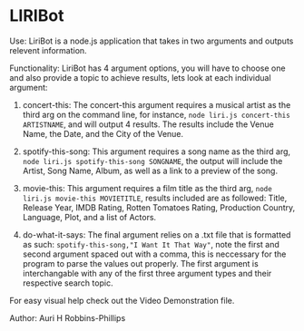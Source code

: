 # LIRIBot

Use: LiriBot is a node.js application that takes in two arguments and outputs relevent information.

Functionality: LiriBot has 4 argument options, you will have to choose one and also provide a topic to achieve results, lets look at each individual argument:

1. concert-this: The concert-this argument requires a musical artist as the third arg on the command line, for instance, `` node liri.js concert-this ARTISTNAME ``, and will output 4 results. The results include the Venue Name, the Date, and the City of the Venue.

2. spotify-this-song: This argument requires a song name as the third arg,
`` node liri.js spotify-this-song SONGNAME ``, the output will include the Artist, Song Name, Album, as well as a link to a preview of the song.

3. movie-this: This argument requires a film title as the third arg,
`` node liri.js movie-this MOVIETITLE ``, results included are as followed: Title, Release Year, IMDB Rating, Rotten Tomatoes Rating, Production Country, Language, Plot, and a list of Actors.

4. do-what-it-says: The final argument relies on a .txt file that is formatted as such:
`` spotify-this-song,"I Want It That Way" ``, note the first and second argument spaced out with a comma, this is neccessary for the program to parse the values out properly. The first argument is interchangable with any of the first three argument types and their respective search topic.

For easy visual help check out the Video Demonstration file.

Author: Auri H Robbins-Phillips